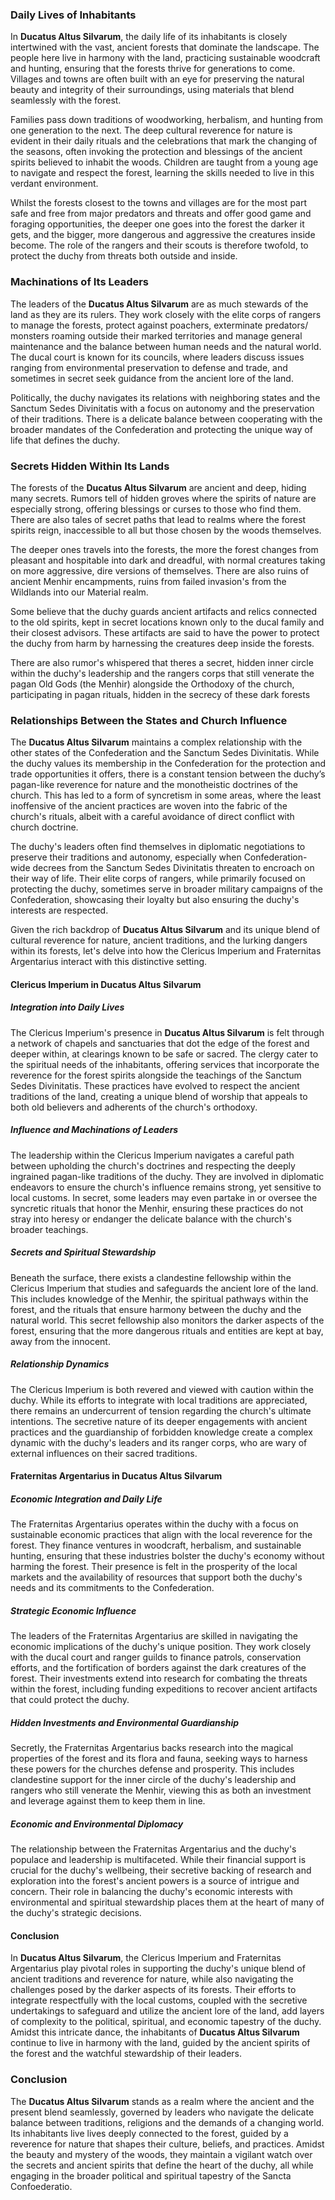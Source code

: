 ### Daily Lives of Inhabitants

In **Ducatus Altus Silvarum**, the daily life of its inhabitants is closely intertwined with the vast, ancient forests that dominate the landscape. The people here live in harmony with the land, practicing sustainable woodcraft and hunting, ensuring that the forests thrive for generations to come. Villages and towns are often built with an eye for preserving the natural beauty and integrity of their surroundings, using materials that blend seamlessly with the forest.

Families pass down traditions of woodworking, herbalism, and hunting from one generation to the next. The deep cultural reverence for nature is evident in their daily rituals and the celebrations that mark the changing of the seasons, often invoking the protection and blessings of the ancient spirits believed to inhabit the woods. Children are taught from a young age to navigate and respect the forest, learning the skills needed to live in this verdant environment. 

Whilst the forests closest to the towns and villages are for the most part safe and free from major predators and threats and offer good game and foraging opportunities, the deeper one goes into the forest the darker it gets, and the bigger, more dangerous and aggressive the creatures inside become. The role of the rangers and their scouts is therefore twofold, to protect the duchy from threats both outside and inside. 

### Machinations of Its Leaders

The leaders of the **Ducatus Altus Silvarum** are as much stewards of the land as they are its rulers. They work closely with the elite corps of rangers to manage the forests, protect against poachers, exterminate predators/ monsters roaming outside their marked territories and manage general maintenance and the balance between human needs and the natural world. The ducal court is known for its councils, where leaders discuss issues ranging from environmental preservation to defense and trade, and sometimes in secret seek guidance from the ancient lore of the land.

Politically, the duchy navigates its relations with neighboring states and the Sanctum Sedes Divinitatis with a focus on autonomy and the preservation of their traditions. There is a delicate balance between cooperating with the broader mandates of the Confederation and protecting the unique way of life that defines the duchy.

### Secrets Hidden Within Its Lands

The forests of the **Ducatus Altus Silvarum** are ancient and deep, hiding many secrets. Rumors tell of hidden groves where the spirits of nature are especially strong, offering blessings or curses to those who find them. There are also tales of secret paths that lead to realms where the forest spirits reign, inaccessible to all but those chosen by the woods themselves.

The deeper ones travels into the forests, the more the forest changes from pleasant and hospitable into dark and dreadful, with normal creatures taking on more aggressive, dire versions of themselves. There are also ruins of ancient Menhir encampments, ruins from failed invasion's from the Wildlands into our Material realm.

Some believe that the duchy guards ancient artifacts and relics connected to the old spirits, kept in secret locations known only to the ducal family and their closest advisors. These artifacts are said to have the power to protect the duchy from harm by harnessing the creatures deep inside the forests.

There are also rumor's whispered that theres a secret, hidden inner circle within the duchy's leadership and the rangers corps that still venerate the pagan Old Gods (the Menhir) alongside the Orthodoxy of the church, participating in pagan rituals, hidden in the secrecy of these dark forests     

### Relationships Between the States and Church Influence

The **Ducatus Altus Silvarum** maintains a complex relationship with the other states of the Confederation and the Sanctum Sedes Divinitatis. While the duchy values its membership in the Confederation for the protection and trade opportunities it offers, there is a constant tension between the duchy’s pagan-like reverence for nature and the monotheistic doctrines of the church. This has led to a form of syncretism in some areas, where the least inoffensive of the ancient practices are woven into the fabric of the church's rituals, albeit with a careful avoidance of direct conflict with church doctrine.

The duchy's leaders often find themselves in diplomatic negotiations to preserve their traditions and autonomy, especially when Confederation-wide decrees from the Sanctum Sedes Divinitatis threaten to encroach on their way of life. Their elite corps of rangers, while primarily focused on protecting the duchy, sometimes serve in broader military campaigns of the Confederation, showcasing their loyalty but also ensuring the duchy's interests are respected.

Given the rich backdrop of **Ducatus Altus Silvarum** and its unique blend of cultural reverence for nature, ancient traditions, and the lurking dangers within its forests, let's delve into how the Clericus Imperium and Fraternitas Argentarius interact with this distinctive setting.

#### Clericus Imperium in Ducatus Altus Silvarum

##### Integration into Daily Lives
The Clericus Imperium's presence in **Ducatus Altus Silvarum** is felt through a network of chapels and sanctuaries that dot the edge of the forest and deeper within, at clearings known to be safe or sacred. The clergy cater to the spiritual needs of the inhabitants, offering services that incorporate the reverence for the forest spirits alongside the teachings of the Sanctum Sedes Divinitatis. These practices have evolved to respect the ancient traditions of the land, creating a unique blend of worship that appeals to both old believers and adherents of the church's orthodoxy.

##### Influence and Machinations of Leaders
The leadership within the Clericus Imperium navigates a careful path between upholding the church's doctrines and respecting the deeply ingrained pagan-like traditions of the duchy. They are involved in diplomatic endeavors to ensure the church's influence remains strong, yet sensitive to local customs. In secret, some leaders may even partake in or oversee the syncretic rituals that honor the Menhir, ensuring these practices do not stray into heresy or endanger the delicate balance with the church's broader teachings.

##### Secrets and Spiritual Stewardship
Beneath the surface, there exists a clandestine fellowship within the Clericus Imperium that studies and safeguards the ancient lore of the land. This includes knowledge of the Menhir, the spiritual pathways within the forest, and the rituals that ensure harmony between the duchy and the natural world. This secret fellowship also monitors the darker aspects of the forest, ensuring that the more dangerous rituals and entities are kept at bay, away from the innocent.

##### Relationship Dynamics
The Clericus Imperium is both revered and viewed with caution within the duchy. While its efforts to integrate with local traditions are appreciated, there remains an undercurrent of tension regarding the church's ultimate intentions. The secretive nature of its deeper engagements with ancient practices and the guardianship of forbidden knowledge create a complex dynamic with the duchy's leaders and its ranger corps, who are wary of external influences on their sacred traditions.

#### Fraternitas Argentarius in Ducatus Altus Silvarum

##### Economic Integration and Daily Life
The Fraternitas Argentarius operates within the duchy with a focus on sustainable economic practices that align with the local reverence for the forest. They finance ventures in woodcraft, herbalism, and sustainable hunting, ensuring that these industries bolster the duchy's economy without harming the forest. Their presence is felt in the prosperity of the local markets and the availability of resources that support both the duchy's needs and its commitments to the Confederation.

##### Strategic Economic Influence
The leaders of the Fraternitas Argentarius are skilled in navigating the economic implications of the duchy's unique position. They work closely with the ducal court and ranger guilds to finance patrols, conservation efforts, and the fortification of borders against the dark creatures of the forest. Their investments extend into research for combating the threats within the forest, including funding expeditions to recover ancient artifacts that could protect the duchy.

##### Hidden Investments and Environmental Guardianship
Secretly, the Fraternitas Argentarius backs research into the magical properties of the forest and its flora and fauna, seeking ways to harness these powers for the churches defense and prosperity. This includes clandestine support for the inner circle of the duchy's leadership and rangers who still venerate the Menhir, viewing this as both an investment and leverage against them to keep them in line.

##### Economic and Environmental Diplomacy
The relationship between the Fraternitas Argentarius and the duchy's populace and leadership is multifaceted. While their financial support is crucial for the duchy's wellbeing, their secretive backing of research and exploration into the forest's ancient powers is a source of intrigue and concern. Their role in balancing the duchy's economic interests with environmental and spiritual stewardship places them at the heart of many of the duchy's strategic decisions.

#### Conclusion

In **Ducatus Altus Silvarum**, the Clericus Imperium and Fraternitas Argentarius play pivotal roles in supporting the duchy's unique blend of ancient traditions and reverence for nature, while also navigating the challenges posed by the darker aspects of its forests. Their efforts to integrate respectfully with the local customs, coupled with the secretive undertakings to safeguard and utilize the ancient lore of the land, add layers of complexity to the political, spiritual, and economic tapestry of the duchy. Amidst this intricate dance, the inhabitants of **Ducatus Altus Silvarum** continue to live in harmony with the land, guided by the ancient spirits of the forest and the watchful stewardship of their leaders.

### Conclusion

The **Ducatus Altus Silvarum** stands as a realm where the ancient and the present blend seamlessly, governed by leaders who navigate the delicate balance between traditions, religions and the demands of a changing world. Its inhabitants live lives deeply connected to the forest, guided by a reverence for nature that shapes their culture, beliefs, and practices. Amidst the beauty and mystery of the woods, they maintain a vigilant watch over the secrets and ancient spirits that define the heart of the duchy, all while engaging in the broader political and spiritual tapestry of the Sancta Confoederatio.